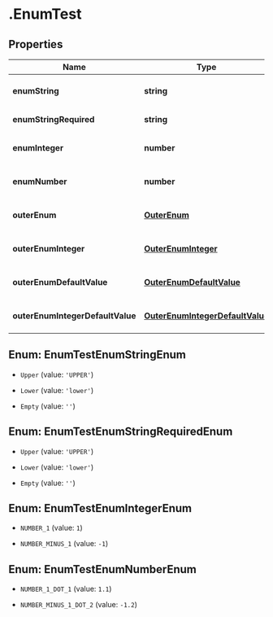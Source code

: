# .EnumTest

## Properties

|Name | Type | Description | Notes|
|------------ | ------------- | ------------- | -------------|
|**enumString** | **string** |  | [optional] [default to undefined]|
|**enumStringRequired** | **string** |  | [default to undefined]|
|**enumInteger** | **number** |  | [optional] [default to undefined]|
|**enumNumber** | **number** |  | [optional] [default to undefined]|
|**outerEnum** | [**OuterEnum**](OuterEnum.md) |  | [optional] [default to undefined]|
|**outerEnumInteger** | [**OuterEnumInteger**](OuterEnumInteger.md) |  | [optional] [default to undefined]|
|**outerEnumDefaultValue** | [**OuterEnumDefaultValue**](OuterEnumDefaultValue.md) |  | [optional] [default to undefined]|
|**outerEnumIntegerDefaultValue** | [**OuterEnumIntegerDefaultValue**](OuterEnumIntegerDefaultValue.md) |  | [optional] [default to undefined]|


## Enum: EnumTestEnumStringEnum


* `Upper` (value: `'UPPER'`)

* `Lower` (value: `'lower'`)

* `Empty` (value: `''`)



## Enum: EnumTestEnumStringRequiredEnum


* `Upper` (value: `'UPPER'`)

* `Lower` (value: `'lower'`)

* `Empty` (value: `''`)



## Enum: EnumTestEnumIntegerEnum


* `NUMBER_1` (value: `1`)

* `NUMBER_MINUS_1` (value: `-1`)



## Enum: EnumTestEnumNumberEnum


* `NUMBER_1_DOT_1` (value: `1.1`)

* `NUMBER_MINUS_1_DOT_2` (value: `-1.2`)





